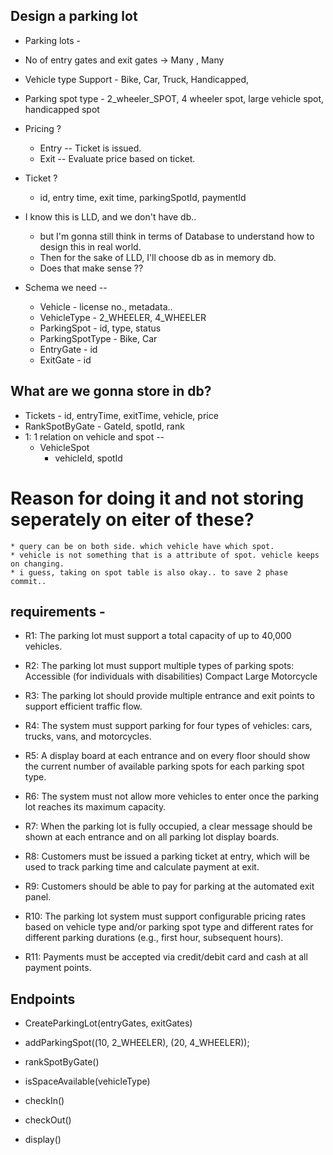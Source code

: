 
## Design a parking lot 


* Parking lots  - 
* No of entry gates and exit gates -> Many , Many 
* Vehicle type Support - Bike, Car, Truck, Handicapped, 
* Parking spot type - 2_wheeler_SPOT, 4 wheeler spot, large vehicle spot, handicapped spot 
* Pricing ? 
  * Entry -- Ticket is issued. 
  * Exit -- Evaluate price based on ticket. 
* Ticket ? 
  * id, entry time, exit time, parkingSpotId, paymentId


* I know this is LLD, and we don't have db..
  * but I'm gonna still think in terms of Database to understand how to design this in real world. 
  * Then for the sake of LLD, I'll choose db as in memory db. 
  * Does that make sense ??


* Schema we need -- 
  * Vehicle - license no., metadata.. 
  * VehicleType - 2_WHEELER, 4_WHEELER 
  * ParkingSpot - id, type, status 
  * ParkingSpotType - Bike, Car 
  * EntryGate - id
  * ExitGate - id 

## What are we gonna store in db? 

* Tickets  - id, entryTime, exitTime, vehicle, price 
* RankSpotByGate - GateId, spotId, rank 
* 1: 1 relation on vehicle and spot -- 
    * VehicleSpot 
      * vehicleId, spotId

# Reason for doing it and not storing seperately on eiter of these? 
    * query can be on both side. which vehicle have which spot. 
    * vehicle is not something that is a attribute of spot. vehicle keeps on changing.
    * i guess, taking on spot table is also okay.. to save 2 phase commit.. 



## requirements - 

* R1: The parking lot must support a total capacity of up to 40,000 vehicles.

* R2: The parking lot must support multiple types of parking spots:
        Accessible (for individuals with disabilities)
        Compact
        Large
        Motorcycle

* R3: The parking lot should provide multiple entrance and exit points to support efficient traffic flow.

* R4: The system must support parking for four types of vehicles: cars, trucks, vans, and motorcycles.

* R5: A display board at each entrance and on every floor should show the current number of available parking spots for each parking spot type.

* R6: The system must not allow more vehicles to enter once the parking lot reaches its maximum capacity.

* R7: When the parking lot is fully occupied, a clear message should be shown at each entrance and on all parking lot display boards.

* R8: Customers must be issued a parking ticket at entry, which will be used to track parking time and calculate payment at exit.

* R9: Customers should be able to pay for parking at the automated exit panel.

* R10: The parking lot system must support configurable pricing rates based on vehicle type and/or parking spot type and different rates for different parking durations (e.g., first hour, subsequent hours).

* R11: Payments must be accepted via credit/debit card and cash at all payment points.



## Endpoints 

* CreateParkingLot(entryGates, exitGates)
* addParkingSpot((10, 2_WHEELER), (20, 4_WHEELER));
* rankSpotByGate()


* isSpaceAvailable(vehicleType)
* checkIn()
* checkOut() 

* display()










